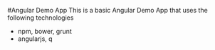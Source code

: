 #Angular Demo App
This is a basic Angular Demo App that uses the following technologies

* npm, bower, grunt
* angularjs, q

